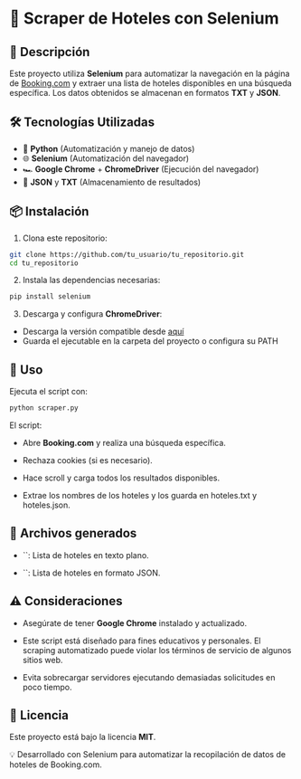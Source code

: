 # 🏨 Scraper de Hoteles con Selenium

## 🚀 Descripción

Este proyecto utiliza **Selenium** para automatizar la navegación en la página de [Booking.com](https://www.booking.com) y extraer una lista de hoteles disponibles en una búsqueda específica. Los datos obtenidos se almacenan en formatos **TXT** y **JSON**.

## 🛠 Tecnologías Utilizadas

- 🐍 **Python** (Automatización y manejo de datos)
- 🌐 **Selenium** (Automatización del navegador)
- 🏎 **Google Chrome** + **ChromeDriver** (Ejecución del navegador)
- 📄 **JSON** y **TXT** (Almacenamiento de resultados)

## 📦 Instalación

1. Clona este repositorio:
```bash
git clone https://github.com/tu_usuario/tu_repositorio.git
cd tu_repositorio
```
2. Instala las dependencias necesarias:
```bash
pip install selenium
```

3. Descarga y configura **ChromeDriver**:

- Descarga la versión compatible desde [aquí](https://sites.google.com/chromium.org/driver)
- Guarda el ejecutable en la carpeta del proyecto o configura su PATH

## 🔧 Uso

Ejecuta el script con:
```bash
python scraper.py
```
El script:

- Abre **Booking.com** y realiza una búsqueda específica.

- Rechaza cookies (si es necesario).

- Hace scroll y carga todos los resultados disponibles.

- Extrae los nombres de los hoteles y los guarda en hoteles.txt y hoteles.json.

## 📂 Archivos generados

- ``: Lista de hoteles en texto plano.

- ``: Lista de hoteles en formato JSON.

## ⚠️ Consideraciones

- Asegúrate de tener **Google Chrome** instalado y actualizado.

- Este script está diseñado para fines educativos y personales. El scraping automatizado puede violar los términos de servicio de algunos sitios web.

- Evita sobrecargar servidores ejecutando demasiadas solicitudes en poco tiempo.

## 📜 Licencia

Este proyecto está bajo la licencia **MIT**.

💡 Desarrollado con Selenium para automatizar la recopilación de datos de hoteles de Booking.com.


